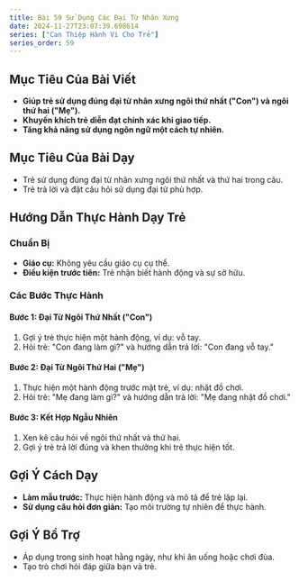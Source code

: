 ```yaml
---
title: Bài 59 Sử Dụng Các Đại Từ Nhân Xưng
date: 2024-11-27T23:07:39.698614
series: ["Can Thiệp Hành Vi Cho Trẻ"]
series_order: 59
---
```


## Mục Tiêu Của Bài Viết
- **Giúp trẻ sử dụng đúng đại từ nhân xưng ngôi thứ nhất ("Con") và ngôi thứ hai ("Mẹ").**
- **Khuyến khích trẻ diễn đạt chính xác khi giao tiếp.**
- **Tăng khả năng sử dụng ngôn ngữ một cách tự nhiên.**

## Mục Tiêu Của Bài Dạy
- Trẻ sử dụng đúng đại từ nhân xưng ngôi thứ nhất và thứ hai trong câu.
- Trẻ trả lời và đặt câu hỏi sử dụng đại từ phù hợp.

## Hướng Dẫn Thực Hành Dạy Trẻ

### Chuẩn Bị
- **Giáo cụ:** Không yêu cầu giáo cụ cụ thể.
- **Điều kiện trước tiên:** Trẻ nhận biết hành động và sự sở hữu.

### Các Bước Thực Hành
#### Bước 1: Đại Từ Ngôi Thứ Nhất ("Con")
1. Gợi ý trẻ thực hiện một hành động, ví dụ: vỗ tay.
2. Hỏi trẻ: "Con đang làm gì?" và hướng dẫn trả lời: "Con đang vỗ tay."

#### Bước 2: Đại Từ Ngôi Thứ Hai ("Mẹ")
1. Thực hiện một hành động trước mặt trẻ, ví dụ: nhặt đồ chơi.
2. Hỏi trẻ: "Mẹ đang làm gì?" và hướng dẫn trả lời: "Mẹ đang nhặt đồ chơi."

#### Bước 3: Kết Hợp Ngẫu Nhiên
1. Xen kẽ câu hỏi về ngôi thứ nhất và thứ hai.
2. Gợi ý trẻ trả lời đúng và khen thưởng khi trẻ thực hiện tốt.

## Gợi Ý Cách Dạy
- **Làm mẫu trước:** Thực hiện hành động và mô tả để trẻ lặp lại.
- **Sử dụng câu hỏi đơn giản:** Tạo môi trường tự nhiên để thực hành.

## Gợi Ý Bổ Trợ
- Áp dụng trong sinh hoạt hằng ngày, như khi ăn uống hoặc chơi đùa.
- Tạo trò chơi hỏi đáp giữa bạn và trẻ.

